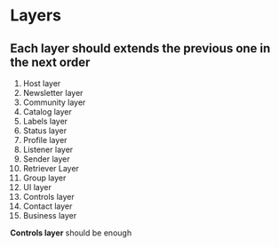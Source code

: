 # Layers

## Each layer should extends the previous one in the next order

1. Host layer
2. Newsletter layer
3. Community layer
4. Catalog layer
5. Labels layer
6. Status layer
7. Profile layer
8. Listener layer
9. Sender layer
10. Retriever Layer
11. Group layer
12. UI layer
13. Controls layer
14. Contact layer
15. Business layer

**Controls layer** should be enough
